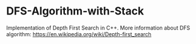 # DFS-Algorithm-with-Stack

Implementation of Depth First Search in C++.
More information about DFS algorithm:
https://en.wikipedia.org/wiki/Depth-first_search
